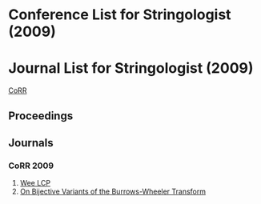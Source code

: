 # Conference List for Stringologist (2009)
  
# Journal List for Stringologist (2009)
  
[CoRR](#corr-2009)  
## Proceedings  
  
## Journals  
  
### CoRR 2009  
  1. [Wee LCP](https://arxiv.org/abs/0910.3123)  
  2. [On Bijective Variants of the Burrows-Wheeler Transform](https://arxiv.org/abs/0908.0239)  
  